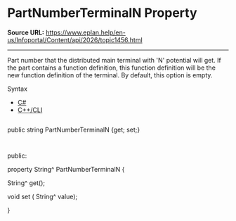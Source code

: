 # PartNumberTerminalN Property

**Source URL:** https://www.eplan.help/en-us/Infoportal/Content/api/2026/topic1456.html

---

Part number that the distributed main terminal with 'N' potential will get. If the part contains a function definition, this function definition will be the new function definition of the terminal. By default, this option is empty.

Syntax

- [C#](#i-syntax-CS)
- [C++/CLI](#i-syntax-CPP2005)

```
```
public string PartNumberTerminalN {get; set;}
```
```

```
```
public:

property String^ PartNumberTerminalN {

   String^ get();

   void set (    String^ value);

}
```
```
